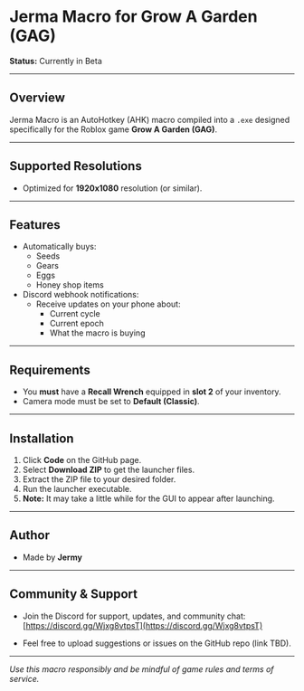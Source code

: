 # Jerma Macro for Grow A Garden (GAG)

**Status:** Currently in Beta

---

## Overview

Jerma Macro is an AutoHotkey (AHK) macro compiled into a `.exe` designed specifically for the Roblox game **Grow A Garden (GAG)**.

---

## Supported Resolutions

- Optimized for **1920x1080** resolution (or similar).

---

## Features

- Automatically buys:
  - Seeds
  - Gears
  - Eggs
  - Honey shop items
- Discord webhook notifications:
  - Receive updates on your phone about:
    - Current cycle
    - Current epoch
    - What the macro is buying

---

## Requirements

- You **must** have a **Recall Wrench** equipped in **slot 2** of your inventory.
- Camera mode must be set to **Default (Classic)**.

---

## Installation

1. Click **Code** on the GitHub page.
2. Select **Download ZIP** to get the launcher files.
3. Extract the ZIP file to your desired folder.
4. Run the launcher executable.
5. **Note:** It may take a little while for the GUI to appear after launching.

---

## Author

- Made by **Jermy**

---

## Community & Support

- Join the Discord for support, updates, and community chat:  
  [https://discord.gg/Wjxg8vtpsT](https://discord.gg/Wjxg8vtpsT)

- Feel free to upload suggestions or issues on the GitHub repo (link TBD).

---

*Use this macro responsibly and be mindful of game rules and terms of service.*
